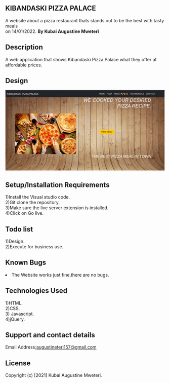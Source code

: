 ## KIBANDASKI PIZZA PALACE
A website about a pizza restaurant thats stands out to be the best with tasty meals<br>on 14/01/2022.
<strong>By Kubai Augustine Mweteri</strong>

## Description
A web application that shows Kibandaski Pizza Palace what they offer at affordable prices.

## Design
<img src="images/landingpage.jpeg" alt="landingpage">

## Setup/Installation Requirements
1)Install the Visual studio code.<br>2)Git clone the repository.<br>3)Make sure the live server extension is installed.<br>4)Click on Go live.

## Todo list
1)Design.<br>2)Execute for business use.

## Known Bugs
<li>The Website works just fine,there are no bugs.</li>

## Technologies Used
1)HTML. <br>2)CSS.<br>3) Javascript.<br>4)jQuery.

## Support and contact details
Email Address;augustineteri157@gmail.com

## License
Copyright (c) [2021] Kubai Augustine Mweteri.